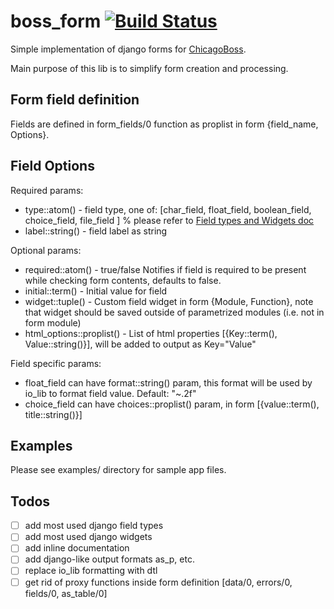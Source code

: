 boss_form [![Build Status](https://travis-ci.org/ngaranko/boss_form.svg?branch=alpha)](https://travis-ci.org/ngaranko/boss_form)
=========

Simple implementation of django forms for [ChicagoBoss](http://chicagoboss.org/).


Main purpose of this lib is to simplify form creation and processing.

Form field definition
---------------------

Fields are defined in form_fields/0 function as proplist in form {field_name, Options}.

Field Options
-------------

Required params:

+ type::atom() - field type, one of: [char_field, float_field, boolean_field, choice_field, file_field ] % please refer to [Field types and Widgets doc](README_FIELDS_AND_WIDGETS.md)
+ label::string() - field label as string

Optional params:

+ required::atom() - true/false Notifies if field is required to be present while checking form contents, defaults to false.
+ initial::term() - Initial value for field
+ widget::tuple() - Custom field widget in form {Module, Function}, note that widget should be saved outside of parametrized modules (i.e. not in form module)
+ html_options::proplist() - List of html properties [{Key::term(), Value::string()}], will be added to output as Key="Value"

Field specific params:

+ float_field can have format::string() param, this format will be used by io_lib to format field value. Default: "~.2f"
+ choice_field can have choices::proplist() param, in form [{value::term(), title::string()}]

Examples
--------

Please see examples/ directory for sample app files.

Todos
-----

- [ ] add most used django field types
- [ ] add most used django widgets
- [ ] add inline documentation
- [ ] add django-like output formats as_p, etc.
- [ ] replace io_lib formatting with dtl
- [ ] get rid of proxy functions inside form definition [data/0, errors/0, fields/0, as_table/0]
